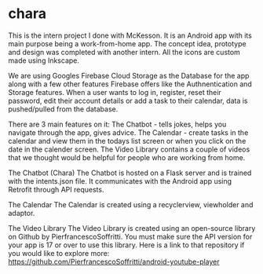 # chara

This is the intern project I done with McKesson. It is an Android app with its main purpose being a work-from-home app. 
The concept idea, prototype and design was completed with another intern.
All the icons are custom made using Inkscape.

We are using Googles Firebase Cloud Storage as the Database for the app along with a few other features Firebase offers like the Authnentication and Storage features.
When a user wants to log in, register, reset their password, edit their account details or add a task to their calendar, data is pushed/pulled from the database.

There are 3 main features on it:
The Chatbot - tells jokes, helps you navigate through the app, gives advice.
The Calendar - create tasks in the calendar and view them in the todays list screen or when you click on the date in the calender screen.
The Video Library contains a couple of videos that we thought would be helpful for people who are working from home.

The Chatbot (Chara)
The Chatbot is hosted on a Flask server and is trained with the intents.json file. It communicates with the Android app using Retrofit through API requests.

The Calendar
The Calendar is created using a recyclerview, viewholder and adaptor.

The Video Library
The Video Library is created using an open-source library on Github by PierfrancescoSoffritti. 
You must make sure the API version for your app is 17 or over to use this library.
Here is a link to that repository if you would like to explore more: https://github.com/PierfrancescoSoffritti/android-youtube-player
